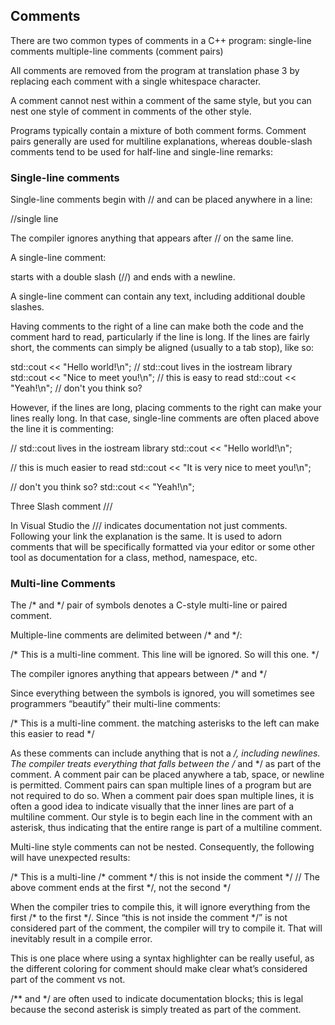## Comments
There are two common types of comments in a C++ program:
  single-line comments
  multiple-line comments (comment pairs)

All comments are removed from the program at translation phase 3 by replacing each comment with a single whitespace character.

A comment cannot nest within a comment of the same style, but you can nest one style of comment in comments of the other style.

Programs typically contain a mixture of both comment forms.
Comment pairs generally are used for multiline explanations, whereas double-slash comments
tend to be used for half-line and single-line remarks:

### Single-line comments

Single-line comments begin with // and can be placed anywhere in a line:

  //single line

The compiler ignores anything that appears after // on the same line.


A single-line comment:

  starts with a double slash (//) and ends with a newline.


A single-line comment can contain any text, including additional double slashes.

Having comments to the right of a line can make both the code and the comment hard to read,
particularly if the line is long.
If the lines are fairly short, the comments can simply be aligned (usually to a tab stop), like so:

std::cout << "Hello world!\n";        // std::cout lives in the iostream library
std::cout << "Nice to meet you!\n";   // this is easy to read
std::cout << "Yeah!\n";               // don't you think so?

However, if the lines are long, placing comments to the right can make your lines really long. In that case, single-line comments are often placed above the line it is commenting:

// std::cout lives in the iostream library
std::cout << "Hello world!\n";

// this is much easier to read
std::cout << "It is very nice to meet you!\n";

// don't you think so?
std::cout << "Yeah!\n";



Three Slash comment ///

In Visual Studio the /// indicates documentation not just comments. Following your link the explanation is the same. It is used to adorn comments that will be specifically formatted via your editor or some other tool as documentation for a class, method, namespace, etc.



### Multi-line Comments

The /* and */ pair of symbols denotes a C-style multi-line or paired comment.


Multiple-line comments are delimited between /* and */:

/* This is a multi-line comment.
   This line will be ignored.
   So will this one. */

The compiler ignores anything that appears between /* and */

Since everything between the symbols is ignored, you will sometimes see programmers “beautify” their multi-line comments:

/*  This is a multi-line comment.
    the matching asterisks to the left
    can make this easier to read
*/

As these comments can include anything that is not a */, including newlines. The compiler
treats everything that falls between the /* and */ as part of the comment.
A comment pair can be placed anywhere a tab, space, or newline is permitted.
Comment pairs can span multiple lines of a program but are not required to do so.
When a comment pair does span multiple lines, it is often a good idea to indicate
visually that the inner lines are part of a multiline comment. Our style is to begin
each line in the comment with an asterisk, thus indicating that the entire range is
part of a multiline comment.

Multi-line style comments can not be nested. Consequently, the following will have unexpected results:

/* This is a multi-line /* comment */ this is not inside the comment */
// The above comment ends at the first */, not the second */

When the compiler tries to compile this, it will ignore everything from the first /* to the first */. Since “this is not inside the comment */” is not considered part of the comment, the compiler will try to compile it. That will inevitably result in a compile error.

This is one place where using a syntax highlighter can be really useful, as the different coloring for comment should make clear what’s considered part of the comment vs not.


/** and */ are often used to indicate documentation blocks; this is legal because the second asterisk is simply treated as part of the comment.
